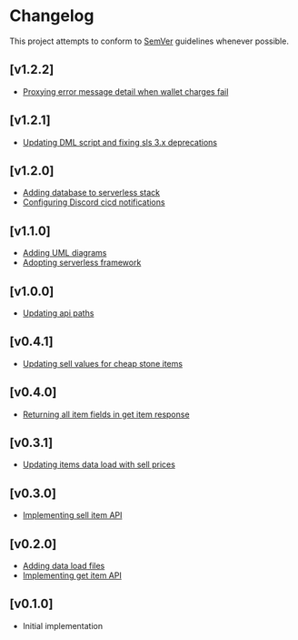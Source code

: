 # Changelog
This project attempts to conform to [SemVer](https://semver.org/) guidelines whenever possible.

## [v1.2.2]
* [Proxying error message detail when wallet charges fail](https://github.com/Ubunfu/mc-shop/pull/)

## [v1.2.1]
* [Updating DML script and fixing sls 3.x deprecations](https://github.com/Ubunfu/mc-shop/pull/22)

## [v1.2.0]
* [Adding database to serverless stack](https://github.com/Ubunfu/mc-shop/pull/18)
* [Configuring Discord cicd notifications](https://github.com/Ubunfu/mc-shop/pull/19)

## [v1.1.0]
* [Adding UML diagrams](https://github.com/Ubunfu/mc-shop/pull/15)
* [Adopting serverless framework](https://github.com/Ubunfu/mc-shop/pull/16)

## [v1.0.0]
* [Updating api paths](https://github.com/Ubunfu/mc-shop/pull/13)

## [v0.4.1]
* [Updating sell values for cheap stone items](https://github.com/Ubunfu/mc-shop/pull/9)

## [v0.4.0]
* [Returning all item fields in get item response](https://github.com/Ubunfu/mc-shop/pull/10)

## [v0.3.1]
* [Updating items data load with sell prices](https://github.com/Ubunfu/mc-shop/pull/7)

## [v0.3.0]
* [Implementing sell item API](https://github.com/Ubunfu/mc-shop/pull/5)

## [v0.2.0]
* [Adding data load files](https://github.com/Ubunfu/mc-shop/pull/2)
* [Implementing get item API](https://github.com/Ubunfu/mc-shop/pull/4)

## [v0.1.0]
* Initial implementation